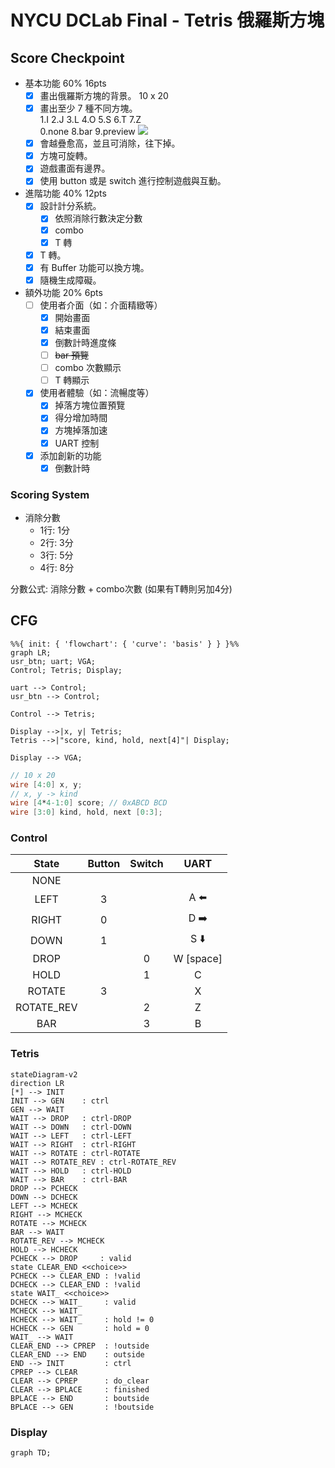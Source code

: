 # NYCU DCLab Final - Tetris 俄羅斯方塊

## Score Checkpoint

- 基本功能 60% 16pts
    - [x] 畫出俄羅斯方塊的背景。 10 x 20
    - [x] 畫出至少 7 種不同方塊。  
      1.I 2.J 3.L 4.O 5.S 6.T 7.Z  
      0.none 8.bar 9.preview
         ![](https://learnopencv.com/wp-content/uploads/2020/11/tetris-pieces.png)
    - [x] 會越疊愈高，並且可消除，往下掉。
    - [x] 方塊可旋轉。
    - [x] 遊戲畫面有邊界。
    - [x] 使用 button 或是 switch 進行控制遊戲與互動。
- 進階功能 40% 12pts
    - [x] 設計計分系統。
      - [x] 依照消除行數決定分數
      - [x] combo
      - [x] T 轉
    - [x] T 轉。
    - [x] 有 Buffer 功能可以換方塊。
    - [x] 隨機生成障礙。
- 額外功能 20% 6pts
    - [ ] 使用者介面（如：介面精緻等）
      - [x] 開始畫面
      - [x] 結束畫面
      - [x] 倒數計時進度條
      - [ ] ~~bar 預覽~~
      - [ ] combo 次數顯示
      - [ ] T 轉顯示
    - [x] 使用者體驗（如：流暢度等）
      - [x] 掉落方塊位置預覽
      - [x] 得分增加時間
      - [x] 方塊掉落加速
      - [x] UART 控制
    - [x] 添加創新的功能
      - [x] 倒數計時

### Scoring System
- 消除分數
    - 1行: 1分
    - 2行: 3分
    - 3行: 5分
    - 4行: 8分

分數公式: 消除分數 + combo次數 (如果有T轉則另加4分)


## CFG

```mermaid
%%{ init: { 'flowchart': { 'curve': 'basis' } } }%%
graph LR;
usr_btn; uart; VGA;
Control; Tetris; Display;

uart --> Control;
usr_btn --> Control;

Control --> Tetris;

Display -->|x, y| Tetris;
Tetris -->|"score, kind, hold, next[4]"| Display;

Display --> VGA;
```

```verilog
// 10 x 20
wire [4:0] x, y;
// x, y -> kind
wire [4*4-1:0] score; // 0xABCD BCD
wire [3:0] kind, hold, next [0:3];
```

### Control

|   State    | Button | Switch |   UART    |
| :--------: | :----: | :----: | :-------: |
|    NONE    |        |        |           |
|    LEFT    |   3    |        |    A ⬅️    |
|   RIGHT    |   0    |        |    D ➡️    |
|    DOWN    |   1    |        |    S ⬇️    |
|    DROP    |        |   0    | W [space] |
|    HOLD    |        |   1    |     C     |
|   ROTATE   |   3    |        |     X     |
| ROTATE_REV |        |   2    |     Z     |
|    BAR     |        |   3    |     B     |

### Tetris

```mermaid
stateDiagram-v2
direction LR
[*] --> INIT
INIT --> GEN    : ctrl
GEN --> WAIT
WAIT --> DROP   : ctrl-DROP
WAIT --> DOWN   : ctrl-DOWN
WAIT --> LEFT   : ctrl-LEFT
WAIT --> RIGHT  : ctrl-RIGHT
WAIT --> ROTATE : ctrl-ROTATE
WAIT --> ROTATE_REV : ctrl-ROTATE_REV
WAIT --> HOLD   : ctrl-HOLD
WAIT --> BAR    : ctrl-BAR
DROP --> PCHECK
DOWN --> DCHECK
LEFT --> MCHECK
RIGHT --> MCHECK
ROTATE --> MCHECK
BAR --> WAIT
ROTATE_REV --> MCHECK
HOLD --> HCHECK
PCHECK --> DROP     : valid
state CLEAR_END <<choice>>
PCHECK --> CLEAR_END : !valid
DCHECK --> CLEAR_END : !valid
state WAIT_ <<choice>>
DCHECK --> WAIT_     : valid
MCHECK --> WAIT_
HCHECK --> WAIT_     : hold != 0
HCHECK --> GEN       : hold = 0
WAIT_ --> WAIT
CLEAR_END --> CPREP  : !outside
CLEAR_END --> END    : outside
END --> INIT         : ctrl
CPREP --> CLEAR
CLEAR --> CPREP      : do_clear
CLEAR --> BPLACE     : finished
BPLACE --> END       : boutside
BPLACE --> GEN       : !boutside
```

### Display

```mermaid
graph TD;
```
